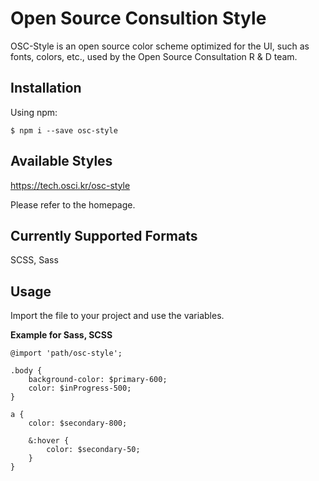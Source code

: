 # Open Source Consultion Style

OSC-Style is an open source color scheme optimized for the UI, such as fonts, colors, etc., used by the Open Source Consultation R & D team.

## Installation

Using npm:

    $ npm i --save osc-style

## Available Styles

https://tech.osci.kr/osc-style

Please refer to the homepage.

## Currently Supported Formats

SCSS, Sass

## Usage

Import the file to your project and use the variables.

**Example for Sass, SCSS**

    @import 'path/osc-style';

    .body {
        background-color: $primary-600;
        color: $inProgress-500;
    }

    a {
        color: $secondary-800;

        &:hover {
            color: $secondary-50;
        }
    }
